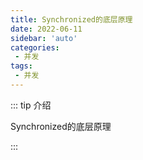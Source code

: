 ```yaml
---
title: Synchronized的底层原理
date: 2022-06-11
sidebar: 'auto'
categories:
 - 并发
tags:
 - 并发
---
```


::: tip 介绍

Synchronized的底层原理

:::

